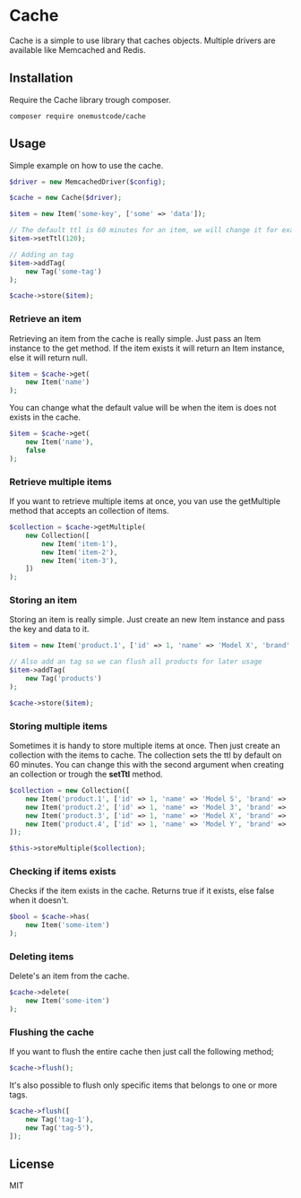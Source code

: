 # Cache
Cache is a simple to use library that caches objects. Multiple drivers are available like Memcached and Redis.

## Installation
Require the Cache library trough composer.
```
composer require onemustcode/cache
```

## Usage
Simple example on how to use the cache.
```php
$driver = new MemcachedDriver($config);

$cache = new Cache($driver);

$item = new Item('some-key', ['some' => 'data']);

// The default ttl is 60 minutes for an item, we will change it for example to 120 minutes
$item->setTtl(120);

// Adding an tag
$item->addTag(
    new Tag('some-tag')
);

$cache->store($item);
```

### Retrieve an item
Retrieving an item from the cache is really simple. Just pass an Item instance to the get method.
If the item exists it will return an Item instance, else it will return null.
```php
$item = $cache->get(
    new Item('name')
);
```

You can change what the default value will be when the item is does not exists in the cache.
```php
$item = $cache->get(
    new Item('name'),
    false
);
```

### Retrieve multiple items
If you want to retrieve multiple items at once, you van use the getMultiple method that accepts an collection of items.
```php
$collection = $cache->getMultiple(
    new Collection([
        new Item('item-1'),
        new Item('item-2'),
        new Item('item-3'),
    ])
);
```

### Storing an item
Storing an item is really simple. Just create an new Item instance and pass the key and data to it.
```php
$item = new Item('product.1', ['id' => 1, 'name' => 'Model X', 'brand' => 'Tesla']);

// Also add an tag so we can flush all products for later usage
$item->addTag(
    new Tag('products')
);

$cache->store($item);
```

### Storing multiple items
Sometimes it is handy to store multiple items at once. Then just create an collection with the items to cache.
The collection sets the ttl by default on 60 minutes. You can change this with the second argument when creating an collection or trough the **setTtl** method.

```php
$collection = new Collection([
    new Item('product.1', ['id' => 1, 'name' => 'Model S', 'brand' => 'Tesla']),
    new Item('product.2', ['id' => 1, 'name' => 'Model 3', 'brand' => 'Tesla']),
    new Item('product.3', ['id' => 1, 'name' => 'Model X', 'brand' => 'Tesla']),
    new Item('product.4', ['id' => 1, 'name' => 'Model Y', 'brand' => 'Tesla']),
]);

$this->storeMultiple($collection);
```

### Checking if items exists
Checks if the item exists in the cache. Returns true if it exists, else false when it doesn't.
```php
$bool = $cache->has(
    new Item('some-item')
);
```

### Deleting items
Delete's an item from the cache.
```php
$cache->delete(
    new Item('some-item')
);
```

### Flushing the cache
If you want to flush the entire cache then just call the following method;
```php
$cache->flush();
```

It's also possible to flush only specific items that belongs to one or more tags.
```php
$cache->flush([
    new Tag('tag-1'),
    new Tag('tag-5'),
]);
```

License
----

MIT